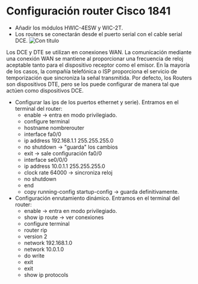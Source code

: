 # Configuración router Cisco 1841
- Añadir los módulos HWIC-4ESW y WIC-2T.
- Los routers se conectarán desde el puerto serial con el cable serial DCE.
![Con titulo](http://www.cisco.com/c/dam/en/us/support/docs/wan/x25-protocols/7921-x25-back1.gif "titulo")  

Los DCE y DTE se utilizan en conexiones WAN. La comunicación mediante una conexión WAN se mantiene al proporcionar una frecuencia de reloj aceptable tanto para el dispositivo receptor como el emisor. En la mayoría de los casos, la compañía telefónica o ISP proporciona el servicio de temporización que sincroniza la señal transmitida.
Por defecto, los Routers son dispositivos DTE, pero se los puede configurar de manera tal que actúen como dispositivos DCE.
- Configurar las ips de los puertos ethernet y serie). Entramos en el terminal del router:
  - enable -> entra en modo privilegiado.
  - configure terminal
  - hostname nombrerouter
  - interface fa0/0
  - ip address 192.168.1.1 255.255.255.0
  - no shutdown ->  "guarda" los cambios
  - exit -> sale configuración fa0/0
  - interface se0/0/0
  - ip address 10.0.1.1 255.255.255.0
  - clock rate 64000 -> sincroniza reloj
  - no shutdown
  - end
  - copy running-config startup-config  -> guarda definitivamente.     
- Configuración enrutamiento dinámico. Entramos en el terminal del router:
    - enable -> entra en modo privilegiado.
    - show ip route -> ver conexiones
    - configure terminal
    - router rip
    - version 2
    - network 192.168.1.0
    - network 10.0.1.0
    - do write
    - exit
    - exit
    - show ip protocols


